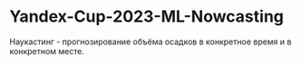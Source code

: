 # Yandex-Cup-2023-ML-Nowcasting
Наукастинг - прогнозирование объёма осадков в конкретное время и в конкретном месте.
